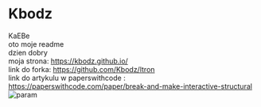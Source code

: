 # Kbodz
KaEBe <br/>
oto moje readme <br/>
dzien dobry<br/>
moja strona: https://kbodz.github.io/  <br/>
link do forka: https://github.com/Kbodz/ltron <br/>
link do artykulu w paperswithcode : https://paperswithcode.com/paper/break-and-make-interactive-structural <br/>
<img src="http://3.bp.blogspot.com/-bzxYHnjFV4I/Tp6Rxd7ZrZI/AAAAAAAAGDE/vxZtD4iCHII/s1600/The-Hobbit-TV-1977-Rankin-Bass-ScreenShot-11.jpg" alt="param">
 
